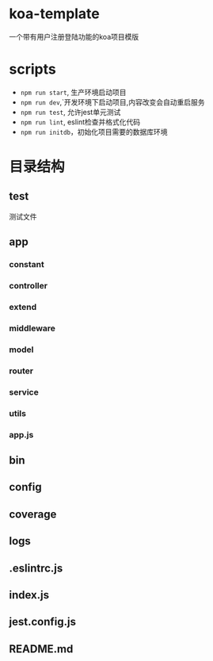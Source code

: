 # koa-template
一个带有用户注册登陆功能的koa项目模版

# scripts
+ `npm run start`, 生产环境启动项目
+ `npm run dev`,`开发环境下启动项目,内容改变会自动重启服务
+ `npm run test`, 允许jest单元测试
+ `npm run lint`, eslint检查并格式化代码
+ `npm run initdb`，初始化项目需要的数据库环境

# 目录结构
## __test__ 
测试文件
## app
### constant
### controller
### extend
### middleware
### model
### router
### service
### utils
### app.js
## bin
## config
## coverage
## logs
## .eslintrc.js
## index.js
## jest.config.js
## README.md

